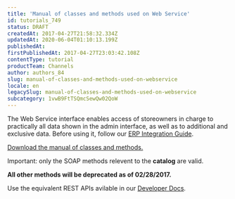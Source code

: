 ```yaml
---
title: 'Manual of classes and methods used on Web Service'
id: tutorials_749
status: DRAFT
createdAt: 2017-04-27T21:58:32.334Z
updatedAt: 2020-06-04T01:10:13.199Z
publishedAt: 
firstPublishedAt: 2017-04-27T23:03:42.108Z
contentType: tutorial
productTeam: Channels
author: authors_84
slug: manual-of-classes-and-methods-used-on-webservice
locale: en
legacySlug: manual-of-classes-and-methods-used-on-webservice
subcategory: 1vwB9FtTSQmcSewQw02QoW
---
```


The Web Service interface enables access of storeowners in charge to practically all data shown in the admin interface, as well as to additional and exclusive data. Before using it, follow our [ERP Integration Guide](https://help.vtex.com/tutorial/integration-guide-for-erps--3VuOwNLmb624ImooEIIkmO).

[Download the manual of classes and methods.](//assets.ctfassets.net/alneenqid6w5/4OdeCFbcVQtEgkuWsuuidl/80b79448cf2b327e07b567a8411afaa0/vtex_WebServiceGuide.pdf)

<div class="alert alert-danger"><p>Important: only the SOAP methods relevent to the <strong>catalog</strong> are valid.</p>
<p><strong>All other methods will be deprecated as of 02/28/2017.</strong></p>
<p>Use the equivalent REST APIs avilable in our <a href="//help.vtex.com/developer-docs/">Developer Docs</a>.</p></div>
